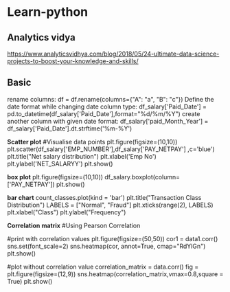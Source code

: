 # Learn-python

Analytics vidya
-----------------
https://www.analyticsvidhya.com/blog/2018/05/24-ultimate-data-science-projects-to-boost-your-knowledge-and-skills/

Basic
---------
rename columns: df = df.rename(columns={"A": "a", "B": "c"})
Define the date format while changing date column type: df_salary['Paid_Date'] = pd.to_datetime(df_salary['Paid_Date'],format="%d/%m/%Y")
create another column with given date format: df_salary['paid_Month_Year'] = df_salary['Paid_Date'].dt.strftime('%m-%Y')

**Scatter plot**
#Visualise data points
plt.figure(figsize=(10,10))
plt.scatter(df_salary['EMP_NUMBER'],df_salary['PAY_NETPAY'] ,c='blue')
plt.title("Net salary distribution")
plt.xlabel('Emp No')
plt.ylabel('NET_SALARYY')
plt.show()

**box plot**
plt.figure(figsize=(10,10))
df_salary.boxplot(column=['PAY_NETPAY'])
plt.show()

**bar chart**
count_classes.plot(kind = 'bar')
plt.title("Transaction Class Distribution")
LABELS = ["Normal", "Fraud"]
plt.xticks(range(2), LABELS)
plt.xlabel("Class")
plt.ylabel("Frequency")

**Correlation matrix**
#Using Pearson Correlation

#print with correlation values
plt.figure(figsize=(50,50))
cor1 = data1.corr()
sns.set(font_scale=2)
sns.heatmap(cor, annot=True, cmap="RdYlGn")
plt.show()

#plot without correlation value
correlation_matrix = data.corr()
fig = plt.figure(figsize=(12,9))
sns.heatmap(correlation_matrix,vmax=0.8,square = True)
plt.show()
